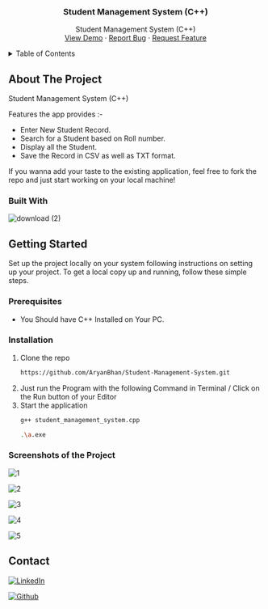 
<!-- PROJECT LOGO -->

<br />
<div align="center">
  
  <a href="https://github.com/AryanBhan/Student-Management-System">
    

  </a>

  <h3 align="center">Student Management System (C++)</h3>

  <p align="center">
    Student Management System (C++)
    <br />
    <a href="https://drive.google.com/file/d/1YGo4XrOvms0Cvvp2sXN7_ytXmULr4Pu0/view?usp=sharing">View Demo</a>
    ·
    <a href="https://github.com/AryanBhan/Student-Management-System/issues">Report Bug</a>
    ·
    <a href="https://github.com/AryanBhan/Student-Management-System/issues">Request Feature</a>
  </p>
</div>



<!-- TABLE OF CONTENTS -->
<details>
  <summary>Table of Contents</summary>
  <ol>
    <li>
      <a href="#about-the-project">About The Project</a>
      <ul>
        <li><a href="#built-with">Built With</a></li>
      </ul>
    </li>
    <li>
      <a href="#getting-started">Getting Started</a>
      <ul>
        <li><a href="#prerequisites">Prerequisites</a></li>
        <li><a href="#installation">Installation</a></li>
      </ul>
    </li>
    <li><a href="#contact">Contact</a></li>
    <li><a href="#acknowledgments">Acknowledgments</a></li>
  </ol>
</details>



<!-- ABOUT THE PROJECT -->
## About The Project
Student Management System (C++)

Features the app provides :-

* Enter New Student Record.
* Search for a Student based on Roll number.
* Display all the Student.
* Save the Record in CSV as well as TXT format.

If you wanna add your taste to the existing application, feel free to fork the repo and just start working on your local machine!




### Built With

![download (2)](https://github.com/AryanBhan/Student-Management-System/assets/87280331/355931b3-c2bc-4acc-bd8d-dc8c588f2574)


<!-- GETTING STARTED -->
## Getting Started

Set up the project locally on your system following instructions on setting up your project.
To get a local copy up and running, follow these simple steps.


### Prerequisites

- You Should have C++ Installed on Your PC.

### Installation

1. Clone the repo
   ```sh
   https://github.com/AryanBhan/Student-Management-System.git
   ```
2. Just run the Program with the following Command in Terminal / Click on the Run button of your Editor 
3. Start the application
    ```sh
    g++ student_management_system.cpp
    ```
    ```sh
    .\a.exe
    ```

### Screenshots of the Project

![1](https://github.com/AryanBhan/Student-Management-System/assets/87280331/e0d05286-5412-4acc-b603-c7fc61b4845c)

![2](https://github.com/AryanBhan/Student-Management-System/assets/87280331/117db4c7-bce4-46fe-a56f-8d5ac55a5c1a)

![3](https://github.com/AryanBhan/Student-Management-System/assets/87280331/c62f2e8f-4356-46b9-ab64-ff16efd54a5f)

![4](https://github.com/AryanBhan/Student-Management-System/assets/87280331/b73f3bb0-4f0a-4842-953f-9dc3d2b929f5)


![5](https://github.com/AryanBhan/Student-Management-System/assets/87280331/d5b3bc02-7a71-4bba-8a6e-688e2e928745)

## Contact

[![LinkedIn](https://img.shields.io/badge/LinkedIn-blue?style=for-the-badge&logo=linkedin&link=https://www.linkedin.com/in/aryan-bhan-076766201/)](https://www.linkedin.com/in/aryan-bhan-076766201/)

[![Github](https://img.shields.io/badge/Github-black?style=for-the-badge&logo=github&link=https://github.com/AryanBhan)](https://github.com/AryanBhan)

